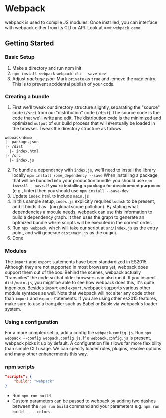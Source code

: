 # Webpack
webpack is used to compile JS modules. Once installed, you can interface with webpack either from its CLI or API. Look
at ===> `webpack_demo`

## Getting Started

### Basic Setup
1. Make a directory and run npm init
2. `npm install webpack webpack-cli --save-dev`
3. Adjust *package.json*. Mark `private` as `true` and remove the `main` entry. This is to prevent accidental
publish of your code.

### Creating a bundle
1. First we'll tweak our directory structure slightly, separating the "source" code (`/src`) from our "distribution"
code (`/dist`). The source code is the code that we'll write and edit. The distribution code is the minimized and optimized
`output` of our build process that will eventually be loaded in the browser. Tweak the directory structure as follows
```txt
webpack-demo
|- package.json
|- /dist
  |- index.html
|- /src
  |- index.js
```
2. To bundle a dependency with `index.js`, we'll need to install the library locally `npm install some_dependency --save`
When installing a package that will be bundled into your production bundle, you should use `npm install --save`. If you're
installing a package for development purposes (e.g., linter) then you should use `npm install --save-dev`.
3. Update `index.html` to include `main.js`
4. In this sample setup, `index.js` explicitly requires `lodash` to be present, and it binds it as `_`(no global scope
pollution). By stating what dependencies a module needs, webpack can use this information to build a dependency graph. It
then uses the graph to generate an optmized bundle where scripts will be executed in the correct order.
5. Run `npx webpack`, which will take our script at `src/index.js` as the entry point, and will generate `dist/main.js` as
the output.
6. Done

### Modules
The `import` and `export` statements have been standardized in ES2015. Although they are not supported in most browsers
yet, webpack does support them out of the box. Behind the scenes, webpack actually "transpiles" the code so that older
browsers can also run it. If you inspect `dist/main.js`, you might be able to see how webpack does this, it's quite ingenious.
Besides `import` and `export`, webpack supports various other module syntaxes as well. Note that webpack will not alter any
code other than `import` and `export` statements. If you are using other es2015 features, make sure to use a transpiler such
as Babel or Bublé via webpack's loader system.

### Using a configuration
For a more complex setup, add a config file `webpack.config.js`. Run `npx webpack --config webpack.config.js`.
If a `webpack.config.js` is present, webpack picks it up by default. A configuration file allows far more flexibility
than simple CLI usage. We can specify loader rules, plugins, resolve options and many other enhancements this way.

### npm scripts
```json
"scripts": {
    "build": "webpack"
}
```
* Run `npm run build`
* Custom parameters can be passed to webpack by adding two dashes between the `npm run build` command and your parameters
e.g. `npm run build -- --colors`. 